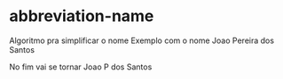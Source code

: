 # abbreviation-name

Algoritmo pra simplificar o nome
Exemplo com o nome Joao Pereira dos Santos

No fim vai se tornar Joao P dos Santos 
